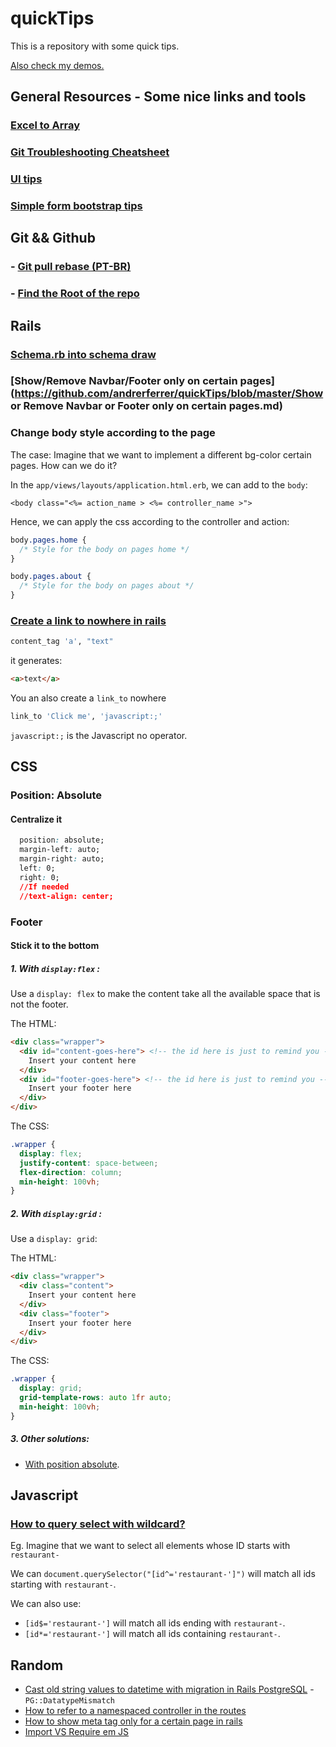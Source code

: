 # quickTips

This is a repository with some quick tips. 

[Also check my demos.](https://github.com/andrerferrer/dedemos)

## General Resources - Some nice links and tools
### [Excel to Array](https://www.seabreezecomputers.com/excel2array/)
### [Git Troubleshooting Cheatsheet](https://ohshitgit.com/)
### [UI tips](https://refactoringui.com/)
### [Simple form bootstrap tips](http://simple-form-bootstrap.plataformatec.com.br/)

## Git && Github
### - [Git pull rebase (PT-BR)](https://pt.stackoverflow.com/questions/279562/qual-a-diferen%C3%A7a-entre-git-pull-e-git-pull-rebase)
### - [Find the Root of the repo](https://stackoverflow.com/questions/957928/is-there-a-way-to-get-the-git-root-directory-in-one-command)

## Rails
### [Schema.rb into schema draw](https://dbdiagram.io/d)

### [Show/Remove Navbar/Footer only on certain pages](https://github.com/andrerferrer/quickTips/blob/master/Show or Remove Navbar or Footer only on certain pages.md)

### Change body style according to the page

The case: Imagine that we want to implement a different bg-color certain pages. How can we do it?

In the `app/views/layouts/application.html.erb`, we can add to the `body`:
```erb
<body class="<%= action_name > <%= controller_name >">
```

Hence, we can apply the css according to the controller and action:
```CSS
body.pages.home {
  /* Style for the body on pages home */
}

body.pages.about {
  /* Style for the body on pages about */
}
```

### [Create a link to nowhere in rails](https://stackoverflow.com/questions/12081156/rails-using-link-to-to-make-a-link-without-href)

```ruby
content_tag 'a', "text"
```

it generates:

```HTML
<a>text</a>
```

You an also create a `link_to` nowhere

```ruby
link_to 'Click me', 'javascript:;'
```

`javascript:;` is the Javascript no operator. 

## CSS

### Position: Absolute
#### Centralize it
```CSS
  position: absolute;
  margin-left: auto;
  margin-right: auto;
  left: 0;
  right: 0;
  //If needed
  //text-align: center;
```

### Footer

#### Stick it to the bottom

##### 1. With `display:flex` :

Use a `display: flex` to make the content take all the available space that is not the footer. 

The HTML:
```HTML
<div class="wrapper">
  <div id="content-goes-here"> <!-- the id here is just to remind you -->
    Insert your content here
  </div>
  <div id="footer-goes-here"> <!-- the id here is just to remind you -->
    Insert your footer here
  </div>
</div>
```

The CSS:
```CSS
.wrapper {
  display: flex;
  justify-content: space-between;
  flex-direction: column;  
  min-height: 100vh;
}
```

##### 2. With `display:grid` :
Use a `display: grid`:

The HTML:
```HTML
<div class="wrapper">
  <div class="content">
    Insert your content here
  </div>
  <div class="footer">
    Insert your footer here
  </div>
</div>
```

The CSS:
```CSS
.wrapper {
  display: grid;
  grid-template-rows: auto 1fr auto;
  min-height: 100vh;
}
```

##### 3. Other solutions:

- [With position absolute](https://www.freecodecamp.org/news/how-to-keep-your-footer-where-it-belongs-59c6aa05c59c/).

## Javascript

### [How to query select with wildcard?](https://stackoverflow.com/questions/8714090/queryselector-wildcard-element-match)

Eg. Imagine that we want to select all elements whose ID starts with `restaurant-`

We can `document.querySelector("[id^='restaurant-']")` will match all ids starting with `restaurant-`.

We can also use:

- `[id$='restaurant-']` will match all ids ending with `restaurant-`.
- `[id*='restaurant-']` will match all ids containing `restaurant-`.


## Random
- [Cast old string values to datetime with migration in Rails PostgreSQL](https://stackoverflow.com/questions/36981205/cast-old-string-values-to-datetime-with-migration-in-rails-postgresql) - `PG::DatatypeMismatch`
- [How to refer to a namespaced controller in the routes  ](https://stackoverflow.com/questions/27387842/rails-4-how-to-match-routes-in-namespace)
- [How to show meta tag only for a certain page in rails](https://stackoverflow.com/questions/24448748/adding-meta-keywords-and-description-on-home-page-only)
- [Import VS Require em JS](https://pt.stackoverflow.com/questions/213910/javascript-diferen%C3%A7as-entre-import-e-require)
